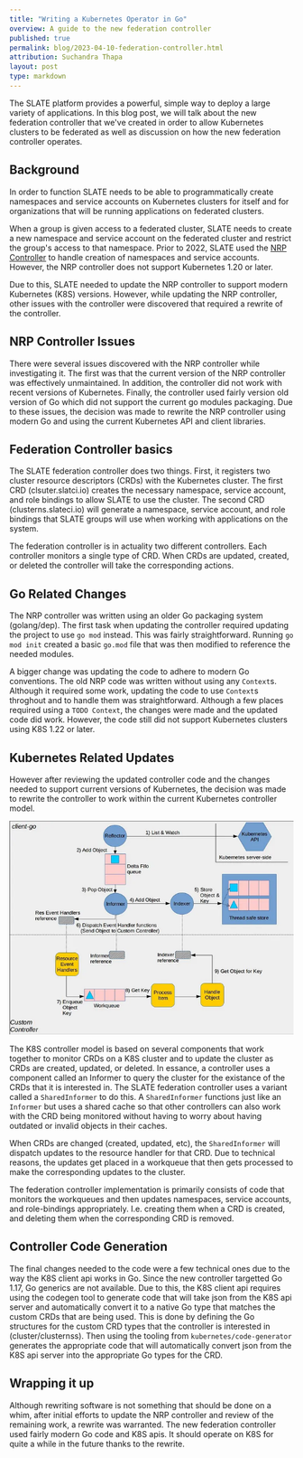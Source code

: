 ```yaml
---
title: "Writing a Kubernetes Operator in Go"
overview: A guide to the new federation controller
published: true
permalink: blog/2023-04-10-federation-controller.html
attribution: Suchandra Thapa
layout: post
type: markdown
---
```


The SLATE platform provides a powerful, simple way to deploy a large variety of applications.
In this blog post, we will talk about the new federation controller that we've created
in order to allow Kubernetes clusters to be federated as well as discussion on how the
new federation controller operates.

<!--end_excerpt-->


## Background

In order to function SLATE needs to be able to programmatically create namespaces and service accounts
on Kubernetes clusters for itself and for organizations that will be running applications on federated 
clusters. 

When a group is given access to a federated cluster, SLATE needs to create a new namespace and service 
account on the federated cluster and restrict the group's access to that namespace.  Prior to 2022, 
SLATE used the [NRP Controller](https://gitlab.com/ucsd-prp/nrp-controller) to handle creation of 
namespaces and service accounts.  However, the NRP controller does not support Kubernetes 1.20 or later.

Due to this, SLATE needed to update the NRP controller to support modern Kubernetes (K8S) versions.  However,
while updating the NRP controller, other issues with the controller were discovered that required 
a rewrite of the controller.


## NRP Controller Issues

There were several issues discovered with the NRP controller while investigating it.  The first was that
the current version of the NRP controller was effectively unmaintained.  In addition, the controller did
not work with recent versions of Kubernetes.  Finally, the controller used fairly version old version of 
Go which did not support the current go modules packaging. Due to these  issues, the decision was made to 
rewrite the NRP controller using modern Go and using the current Kubernetes API and client libraries.


## Federation Controller basics

The SLATE federation controller does two things.  First, it registers two cluster resource descriptors (CRDs)
with the Kubernetes cluster.  The first CRD (clsuter.slatci.io) creates the necessary namespace, service account,
and role bindings to allow SLATE to use the cluster.  The second CRD (clusterns.slateci.io) will generate a
namespace, service account, and role bindings that SLATE groups will use when working with applications 
on the system.

The federation controller is in actuality two different controllers.  Each controller monitors a single type
of CRD.  When CRDs are updated, created, or deleted the controller will take the corresponding actions.

## Go Related Changes

The NRP controller was written using an older Go packaging system  (golang/dep).  The first task when updating the
controller required updating the project to use `go mod` instead.  This was fairly straightforward.  Running 
`go mod init` created a basic `go.mod` file that was then modified to reference the needed modules.  

A bigger change was updating the code to adhere to modern Go conventions.  The old NRP code was written without
using any `Context`s.  Although it required some work, updating the code to use `Context`s throghout and to handle 
them was straightforward.  Although a few places required using a `TODO Context`, the changes were made and the 
updated code did work.  However, the code still did not support Kubernetes clusters using K8S 1.22 or later.

## Kubernetes Related Updates

However after reviewing the updated controller code and the changes needed to support current versions of Kubernetes,
the decision was made to rewrite the controller to work within the current Kubernetes controller model. 

<img src="/img/posts/controller-model.png"> 

The K8S controller model is based on several components that work together to monitor CRDs on a K8S cluster and to
update the cluster as CRDs are created, updated, or deleted.  In essance, a controller uses a component called an
Informer to query  the cluster for the existance of the CRDs that it is interested in. The SLATE federation 
controller uses a variant called a `SharedInformer` to do this.  A `SharedInformer` functions just like an `Informer` 
but uses a shared cache so that other controllers can also work with the CRD being monitored without having to 
worry about having outdated or invalid objects in their caches.  

When CRDs are changed (created, updated, etc), the `SharedInformer` will dispatch updates to the resource handler for
that CRD.  Due to technical reasons, the updates get placed in a workqueue that then gets processed to make the corresponding
updates to the cluster.

The federation controller implementation is primarily consists of code that monitors the workqueues and then updates namespaces,
service accounts, and role-bindings appropriately.  I.e. creating them when a CRD is created, and deleting them when the corresponding
CRD is removed.

## Controller Code Generation

The final changes needed to the code were a few technical ones due to the way the K8S client api works in Go.  Since 
the new controller targetted Go 1.17, Go generics are not available.  Due to this, the K8S client api requires using 
the codegen tool to generate code that will take json from the K8S api server and automatically convert it to a 
native Go type that matches the custom CRDs that are being used.  This is done by defining the Go structures for the 
custom CRD types that the controller is interested in (cluster/clusternss).  Then using the tooling from 
`kubernetes/code-generator` generates the appropriate code that will automatically convert json from the K8S api server
into the appropriate Go types for the CRD.

## Wrapping it up 

Although rewriting software is not something that should be done on a whim, after initial efforts to update the NRP controller 
and review of the remaining work, a rewrite was warranted.  The new federation controller used fairly modern Go code and K8S 
apis.  It should operate on K8S for quite a while in the future thanks to the rewrite.
